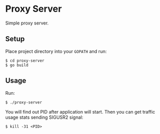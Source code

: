 # Proxy Server

Simple proxy server.

## Setup

Place project directory into your `GOPATH` and run:

```
$ cd proxy-server
$ go build
```

## Usage

Run:

```
$ ./proxy-server
```

You will find out PID after application will start. Then you can get traffic usage stats sending SIGUSR2 signal:

```
$ kill -31 <PID>
```
